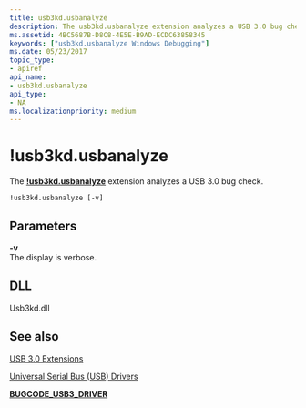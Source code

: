 ```yaml
---
title: usb3kd.usbanalyze
description: The usb3kd.usbanalyze extension analyzes a USB 3.0 bug check.
ms.assetid: 4BC5687B-D8C8-4E5E-B9AD-ECDC63858345
keywords: ["usb3kd.usbanalyze Windows Debugging"]
ms.date: 05/23/2017
topic_type:
- apiref
api_name:
- usb3kd.usbanalyze
api_type:
- NA
ms.localizationpriority: medium
---
```


# !usb3kd.usbanalyze


The [**!usb3kd.usbanalyze**](-usb3kd-device-info.md) extension analyzes a USB 3.0 bug check.

```dbgcmd
!usb3kd.usbanalyze [-v]
```

## <span id="ddk__devobj_dbg"></span><span id="DDK__DEVOBJ_DBG"></span>Parameters


<span id="_______-v______"></span><span id="_______-V______"></span> **-v**   
The display is verbose.

## <span id="DLL"></span><span id="dll"></span>DLL


Usb3kd.dll

## <span id="see_also"></span>See also


[USB 3.0 Extensions](usb-3-extensions.md)

[Universal Serial Bus (USB) Drivers](../usbcon/index.md)

[**BUGCODE\_USB3\_DRIVER**](bug-check-0x144--bugcode-usb3-driver.md)

 


